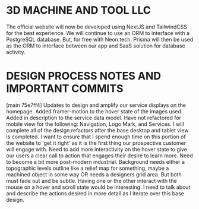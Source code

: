 # 3D MACHINE AND TOOL LLC
The official website will now be developed using NextJS and TailwindCSS for the best experience.
We will continue to use an ORM to interface with a PostgreSQL database. But, for free with Neon.tech.
Prisma will then be used as the ORM to interface between our app and SaaS solution for database activity.

# DESIGN PROCESS NOTES AND IMPORTANT COMMITS
[main 75e7ff4] Updates to design and amplify our service displays on the homepage. Added framer-motion to the hover state of the images used. Added in description to the service data model. Have not refactored for mobile view for the following: Navigation, Logo Mark, and Services. I will complete all of the design refactors after the base desktop and tablet view is completed. I want to ensure that I spend enough time on this portion of the website to 'get it right' as it is the first thing our prospective customer will engage with. Need to add more interactivity on the hover state to give our users a clear call to action that engages their desire to learn more. Need to become a bit more post-modern industrial. Background needs either a topographic levels outline like a relief map for something, maybe a machined object in some way OR needs a designers grid area. But both must fade out and be subtle. Having one or the other interact with the mouse on a hover and scroll state would be interesting. I need to talk about and describe the actions desired in more detail as I iterate over this base design.